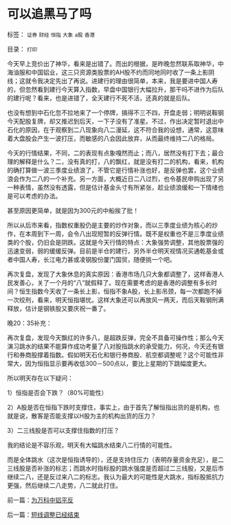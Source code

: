 # 可以追黑马了吗

标签： `证券` `财经` `恒指` `大象` `a股` `香港` 

目录： `打印`

今天早上竞价出了神华，看来是出错了。而出的根据，是昨晚忽然联系取神华，中海油服和中国铝业，这三只资源类股票的AH股不约而同地同时收了一条上影阴线；这就令我决定先出了再说。进建行的理由很简单，本来，我是要进中国人寿的，但忽然看到建行今天算入指数，早盘中国银行大幅拉升，那干吗不进作为后队的建行呢？看来，也是进错了，全天建行不死不活，还真的就是后队。



也没有想到中石化忽不拉地来了一个停牌，搞得不三不四，开盘走弱；明明说鞍钢今天配股复牌，却又推迟到后天，一下子没有了准星。不过，作出决定暂时退出中石化的原因，在于观察到二八现象向八二漫延，这不符合我的设想，通常，这意味着大盘股会产生一波打压，而敏感的八会因此放弃，从而最终维持二八的格局。



今天的行情结果，不同，二的表现有点象嘎然而止；而八，居然没有打下去；最合理的解释是什么？二，没有真的打，八的飘红，就是没有打二的机构，看来，机构的确打算做一波三季度业绩浪了，不管它是行情补涨也好，是反弹也罢，这个业绩浪会作为二八的一个补充。另一方面，大概近日二八过烈，也令基民申购出现了另一种表情，虽然没有透露，但是估计基金头寸有所紧张，趁业绩浪缓和一下情绪也是可以考虑的办法。



甚至原因更简单，就是因为300元的中船挨了批！



所以从后市来看，指数权重股仍是主要的炒作对象，而以三季度业绩为核心的炒作，在本周到下一周，会令八出现短暂的反弹行情。既不是权重也不是三季度业绩类的个股，仍旧会是阴跌。这就是今天行情的特点：大象强势调整，其他股票强的迅速变弱，弱的缓缓反弹。目前是半仓的建行，另外半仓明天视情况买通乾基金或者中国人寿，长江电力甚或凌钢股份厦门国贸，随便挑一个吧。



再次复盘，发现了大象休息的真实原因：香港市场几只大象都调整了，这样香港人民发善心，关了一个月的“八”就假释了。现在需要考虑的是香港的调整有多长时间？恒生指数今天收了一条长上影，恒指不象A股，长上影吊颈，每一次都跑不掉一次绞刑，看来，明天恒指堪忧。这样大象还可以再放风一两天，而后天鞍钢刑满释放，估计是钢铁股又要庆祝一番了。



晚20：35补充：

再次复盘，发现今天飘红的许多八，是超跌反弹，完全不具备可操作性；那么今天演习跳水的结果不能算作成功考量了八对股指跳水的承受能力，何况，今天还有银行和券商股撑着指数。假如明天石化和银行券商股、航空都调整呢？这个可能性非常大，因为恒指显示要再收低300－500点以，要比上星期的下跳幅度更大。



所以明天存在以下疑问：

1）恒指是否会下跌？（80%可能性）

2）A股是否在恒指下跌时支撑住，事实上，由于首先了解恒指出货的是机构，也就是说，散客是否能支撑以H股为主的机构出货的压力？

3）二三线股是否可以支撑住指数的打压？



我的结论是不容乐观，明天有大幅跳水结束八二行情的可能性。



而是全体跳水（这次是恒指诱导的），还是支持住压力（表明存量资金充足），是二三线股是否补涨的标志；而跳水时指标股的跳水强度是否超过二三线股，又是后市继续二八，还是反过来八二的标志。我认为最大的可能性是大跳水，指标股抵抗力更强，然后继续二八走势，八二就此打住。

前一篇：[为万科中铝平反](../../../2007/10/15/为万科中铝平反.md)

后一篇：[短线调整已经结束](../../../2007/10/17/短线调整已经结束.md)